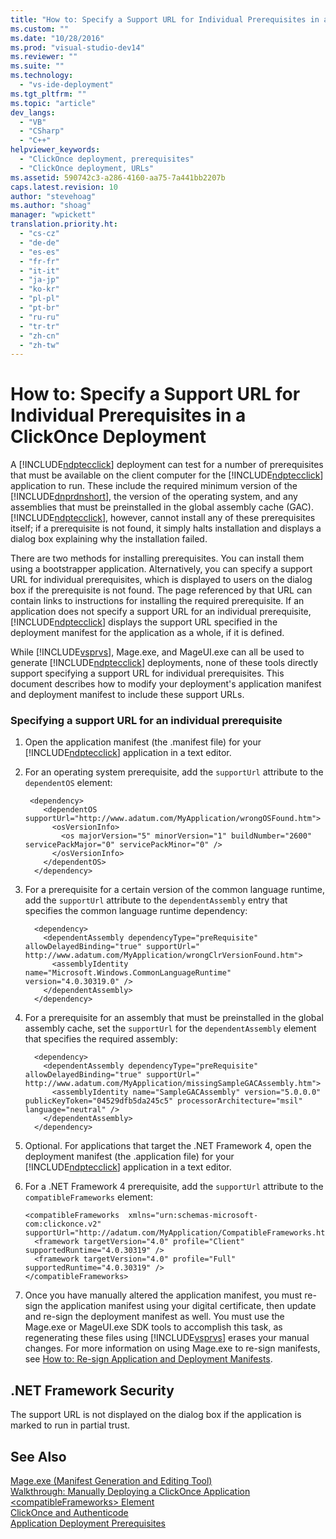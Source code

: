 ```yaml
---
title: "How to: Specify a Support URL for Individual Prerequisites in a ClickOnce Deployment"
ms.custom: ""
ms.date: "10/28/2016"
ms.prod: "visual-studio-dev14"
ms.reviewer: ""
ms.suite: ""
ms.technology: 
  - "vs-ide-deployment"
ms.tgt_pltfrm: ""
ms.topic: "article"
dev_langs: 
  - "VB"
  - "CSharp"
  - "C++"
helpviewer_keywords: 
  - "ClickOnce deployment, prerequisites"
  - "ClickOnce deployment, URLs"
ms.assetid: 590742c3-a286-4160-aa75-7a441bb2207b
caps.latest.revision: 10
author: "stevehoag"
ms.author: "shoag"
manager: "wpickett"
translation.priority.ht: 
  - "cs-cz"
  - "de-de"
  - "es-es"
  - "fr-fr"
  - "it-it"
  - "ja-jp"
  - "ko-kr"
  - "pl-pl"
  - "pt-br"
  - "ru-ru"
  - "tr-tr"
  - "zh-cn"
  - "zh-tw"
---
```

# How to: Specify a Support URL for Individual Prerequisites in a ClickOnce Deployment
A [!INCLUDE[ndptecclick](../deployment/includes/ndptecclick_md.md)] deployment can test for a number of prerequisites that must be available on the client computer for the [!INCLUDE[ndptecclick](../deployment/includes/ndptecclick_md.md)] application to run. These include the required minimum version of the [!INCLUDE[dnprdnshort](../code-quality/includes/dnprdnshort_md.md)], the version of the operating system, and any assemblies that must be preinstalled in the global assembly cache (GAC). [!INCLUDE[ndptecclick](../deployment/includes/ndptecclick_md.md)], however, cannot install any of these prerequisites itself; if a prerequisite is not found, it simply halts installation and displays a dialog box explaining why the installation failed.  
  
 There are two methods for installing prerequisites. You can install them using a bootstrapper application. Alternatively, you can specify a support URL for individual prerequisites, which is displayed to users on the dialog box if the prerequisite is not found. The page referenced by that URL can contain links to instructions for installing the required prerequisite. If an application does not specify a support URL for an individual prerequisite, [!INCLUDE[ndptecclick](../deployment/includes/ndptecclick_md.md)] displays the support URL specified in the deployment manifest for the application as a whole, if it is defined.  
  
 While [!INCLUDE[vsprvs](../code-quality/includes/vsprvs_md.md)], Mage.exe, and MageUI.exe can all be used to generate [!INCLUDE[ndptecclick](../deployment/includes/ndptecclick_md.md)] deployments, none of these tools directly support specifying a support URL for individual prerequisites. This document describes how to modify your deployment's application manifest and deployment manifest to include these support URLs.  
  
### Specifying a support URL for an individual prerequisite  
  
1.  Open the application manifest (the .manifest file) for your [!INCLUDE[ndptecclick](../deployment/includes/ndptecclick_md.md)] application in a text editor.  
  
2.  For an operating system prerequisite, add the `supportUrl` attribute to the `dependentOS` element:  
  
    ```  
     <dependency>  
        <dependentOS supportUrl="http://www.adatum.com/MyApplication/wrongOSFound.htm">  
          <osVersionInfo>  
            <os majorVersion="5" minorVersion="1" buildNumber="2600" servicePackMajor="0" servicePackMinor="0" />  
          </osVersionInfo>  
        </dependentOS>  
      </dependency>  
    ```  
  
3.  For a prerequisite for a certain version of the common language runtime, add the `supportUrl` attribute to the `dependentAssembly` entry that specifies the common language runtime dependency:  
  
    ```  
      <dependency>  
        <dependentAssembly dependencyType="preRequisite" allowDelayedBinding="true" supportUrl=" http://www.adatum.com/MyApplication/wrongClrVersionFound.htm">  
          <assemblyIdentity name="Microsoft.Windows.CommonLanguageRuntime" version="4.0.30319.0" />  
        </dependentAssembly>  
      </dependency>  
    ```  
  
4.  For a prerequisite for an assembly that must be preinstalled in the global assembly cache, set the `supportUrl` for the `dependentAssembly` element that specifies the required assembly:  
  
    ```  
      <dependency>  
        <dependentAssembly dependencyType="preRequisite" allowDelayedBinding="true" supportUrl=" http://www.adatum.com/MyApplication/missingSampleGACAssembly.htm">  
          <assemblyIdentity name="SampleGACAssembly" version="5.0.0.0" publicKeyToken="04529dfb5da245c5" processorArchitecture="msil" language="neutral" />  
        </dependentAssembly>  
      </dependency>  
    ```  
  
5.  Optional. For applications that target the .NET Framework 4, open the deployment manifest (the .application file) for your [!INCLUDE[ndptecclick](../deployment/includes/ndptecclick_md.md)] application in a text editor.  
  
6.  For a .NET Framework 4 prerequisite, add the `supportUrl` attribute to the `compatibleFrameworks` element:  
  
    ```  
    <compatibleFrameworks  xmlns="urn:schemas-microsoft-com:clickonce.v2" supportUrl="http://adatum.com/MyApplication/CompatibleFrameworks.htm">  
      <framework targetVersion="4.0" profile="Client" supportedRuntime="4.0.30319" />  
      <framework targetVersion="4.0" profile="Full" supportedRuntime="4.0.30319" />  
    </compatibleFrameworks>  
    ```  
  
7.  Once you have manually altered the application manifest, you must re-sign the application manifest using your digital certificate, then update and re-sign the deployment manifest as well. You must use the Mage.exe or MageUI.exe SDK tools to accomplish this task, as regenerating these files using [!INCLUDE[vsprvs](../code-quality/includes/vsprvs_md.md)] erases your manual changes. For more information on using Mage.exe to re-sign manifests, see [How to: Re-sign Application and Deployment Manifests](../deployment/how-to-re-sign-application-and-deployment-manifests.md).  
  
## .NET Framework Security  
 The support URL is not displayed on the dialog box if the application is marked to run in partial trust.  
  
## See Also  
 [Mage.exe (Manifest Generation and Editing Tool)](../Topic/Mage.exe%20\(Manifest%20Generation%20and%20Editing%20Tool\).md)   
 [Walkthrough: Manually Deploying a ClickOnce Application](../deployment/walkthrough-manually-deploying-a-clickonce-application.md)   
 [\<compatibleFrameworks> Element](../deployment/compatibleframeworks-element-clickonce-deployment.md)   
 [ClickOnce and Authenticode](../deployment/clickonce-and-authenticode.md)   
 [Application Deployment Prerequisites](../deployment/application-deployment-prerequisites.md)